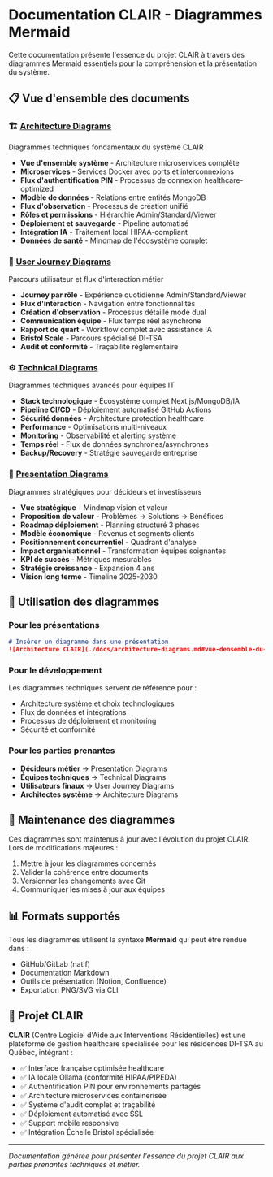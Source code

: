 # Documentation CLAIR - Diagrammes Mermaid

Cette documentation présente l'essence du projet CLAIR à travers des diagrammes Mermaid essentiels pour la compréhension et la présentation du système.

## 📋 Vue d'ensemble des documents

### 🏗️ [Architecture Diagrams](./architecture-diagrams.md)
Diagrammes techniques fondamentaux du système CLAIR

- **Vue d'ensemble système** - Architecture microservices complète
- **Microservices** - Services Docker avec ports et interconnexions
- **Flux d'authentification PIN** - Processus de connexion healthcare-optimized
- **Modèle de données** - Relations entre entités MongoDB
- **Flux d'observation** - Processus de création unifié
- **Rôles et permissions** - Hiérarchie Admin/Standard/Viewer
- **Déploiement et sauvegarde** - Pipeline automatisé
- **Intégration IA** - Traitement local HIPAA-compliant
- **Données de santé** - Mindmap de l'écosystème complet

### 👥 [User Journey Diagrams](./user-journey-diagrams.md)
Parcours utilisateur et flux d'interaction métier

- **Journey par rôle** - Expérience quotidienne Admin/Standard/Viewer
- **Flux d'interaction** - Navigation entre fonctionnalités
- **Création d'observation** - Processus détaillé mode dual
- **Communication équipe** - Flux temps réel asynchrone
- **Rapport de quart** - Workflow complet avec assistance IA
- **Bristol Scale** - Parcours spécialisé DI-TSA
- **Audit et conformité** - Traçabilité réglementaire

### ⚙️ [Technical Diagrams](./technical-diagrams.md)
Diagrammes techniques avancés pour équipes IT

- **Stack technologique** - Écosystème complet Next.js/MongoDB/IA
- **Pipeline CI/CD** - Déploiement automatisé GitHub Actions
- **Sécurité données** - Architecture protection healthcare
- **Performance** - Optimisations multi-niveaux
- **Monitoring** - Observabilité et alerting système
- **Temps réel** - Flux de données synchrones/asynchrones
- **Backup/Recovery** - Stratégie sauvegarde entreprise

### 🎯 [Presentation Diagrams](./presentation-diagrams.md)
Diagrammes stratégiques pour décideurs et investisseurs

- **Vue stratégique** - Mindmap vision et valeur
- **Proposition de valeur** - Problèmes → Solutions → Bénéfices
- **Roadmap déploiement** - Planning structuré 3 phases
- **Modèle économique** - Revenus et segments clients
- **Positionnement concurrentiel** - Quadrant d'analyse
- **Impact organisationnel** - Transformation équipes soignantes
- **KPI de succès** - Métriques mesurables
- **Stratégie croissance** - Expansion 4 ans
- **Vision long terme** - Timeline 2025-2030

## 🎨 Utilisation des diagrammes

### Pour les présentations
```markdown
# Insérer un diagramme dans une présentation
![Architecture CLAIR](./docs/architecture-diagrams.md#vue-densemble-du-système)
```

### Pour le développement
Les diagrammes techniques servent de référence pour :
- Architecture système et choix technologiques
- Flux de données et intégrations
- Processus de déploiement et monitoring
- Sécurité et conformité

### Pour les parties prenantes
- **Décideurs métier** → Presentation Diagrams
- **Équipes techniques** → Technical Diagrams  
- **Utilisateurs finaux** → User Journey Diagrams
- **Architectes système** → Architecture Diagrams

## 🔄 Maintenance des diagrammes

Ces diagrammes sont maintenus à jour avec l'évolution du projet CLAIR. Lors de modifications majeures :

1. Mettre à jour les diagrammes concernés
2. Valider la cohérence entre documents
3. Versionner les changements avec Git
4. Communiquer les mises à jour aux équipes

## 📊 Formats supportés

Tous les diagrammes utilisent la syntaxe **Mermaid** qui peut être rendue dans :
- GitHub/GitLab (natif)
- Documentation Markdown
- Outils de présentation (Notion, Confluence)
- Exportation PNG/SVG via CLI

## 🚀 Projet CLAIR

**CLAIR** (Centre Logiciel d'Aide aux Interventions Résidentielles) est une plateforme de gestion healthcare spécialisée pour les résidences DI-TSA au Québec, intégrant :

- ✅ Interface française optimisée healthcare
- ✅ IA locale Ollama (conformité HIPAA/PIPEDA)
- ✅ Authentification PIN pour environnements partagés
- ✅ Architecture microservices containerisée
- ✅ Système d'audit complet et traçabilité
- ✅ Déploiement automatisé avec SSL
- ✅ Support mobile responsive
- ✅ Intégration Échelle Bristol spécialisée

---

*Documentation générée pour présenter l'essence du projet CLAIR aux parties prenantes techniques et métier.*